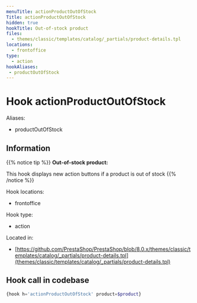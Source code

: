 ```yaml
---
menuTitle: actionProductOutOfStock
Title: actionProductOutOfStock
hidden: true
hookTitle: Out-of-stock product
files:
  - themes/classic/templates/catalog/_partials/product-details.tpl
locations:
  - frontoffice
type:
  - action
hookAliases:
 - productOutOfStock
---
```


# Hook actionProductOutOfStock

Aliases: 
 - productOutOfStock



## Information

{{% notice tip %}}
**Out-of-stock product:** 

This hook displays new action buttons if a product is out of stock
{{% /notice %}}

Hook locations: 
  - frontoffice

Hook type: 
  - action

Located in: 
  - [https://github.com/PrestaShop/PrestaShop/blob/8.0.x/themes/classic/templates/catalog/_partials/product-details.tpl](themes/classic/templates/catalog/_partials/product-details.tpl)

## Hook call in codebase

```php
{hook h='actionProductOutOfStock' product=$product}
```